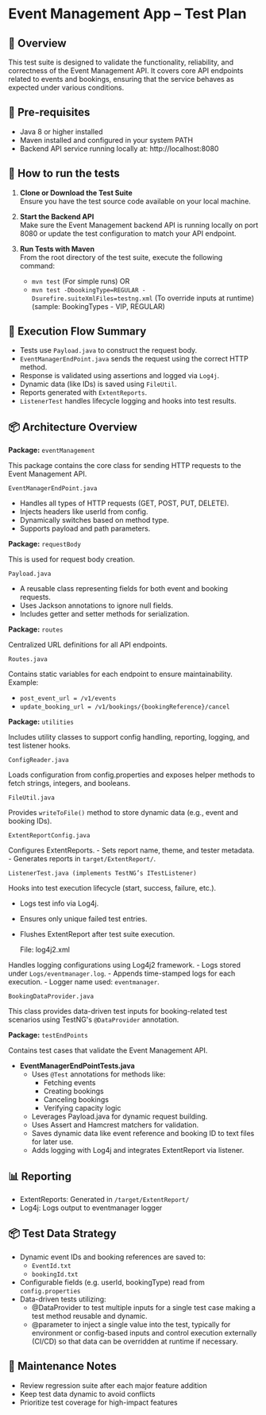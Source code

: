 # Event Management App – Test Plan

## 📌 Overview
This test suite is designed to validate the functionality, reliability, and correctness of the Event Management API. It covers core API endpoints related to events and bookings, ensuring that the service behaves as expected under various conditions.

## 🎯 Pre-requisites
- Java 8 or higher installed
- Maven installed and configured in your system PATH
- Backend API service running locally at: http://localhost:8080 

## 📂 How to run the tests

1. **Clone or Download the Test Suite**  
   Ensure you have the test source code available on your local machine.

2. **Start the Backend API**  
   Make sure the Event Management backend API is running locally on port 8080 or update the test configuration to match your API endpoint.

3. **Run Tests with Maven**  
   From the root directory of the test suite, execute the following command:
    
   - `mvn test` (For simple runs)
   OR
   - `mvn test -DbookingType=REGULAR -Dsurefire.suiteXmlFiles=testng.xml` (To override inputs at runtime) (sample: BookingTypes - VIP, REGULAR)

## 🧪 Execution Flow Summary
  - Tests use `Payload.java` to construct the request body.
  - `EventManagerEndPoint.java` sends the request using the correct HTTP method.
  - Response is validated using assertions and logged via `Log4j`.
  - Dynamic data (like IDs) is saved using `FileUtil`.
  - Reports generated with `ExtentReports`.
  - `ListenerTest` handles lifecycle logging and hooks into test results.
   
## 📦 Architecture Overview

**Package:** `eventManagement`

This package contains the core class for sending HTTP requests to the Event Management API.

    EventManagerEndPoint.java

  - Handles all types of HTTP requests (GET, POST, PUT, DELETE).
  - Injects headers like userId from config.
  - Dynamically switches based on method type.
  - Supports payload and path parameters.

**Package:** `requestBody`

This is used for request body creation.

    Payload.java

  - A reusable class representing fields for both event and booking requests.
  - Uses Jackson annotations to ignore null fields.
  - Includes getter and setter methods for serialization.

**Package:** `routes`

Centralized URL definitions for all API endpoints.

    Routes.java

  Contains static variables for each endpoint to ensure maintainability.
  Example:
  - `post_event_url = /v1/events`
  - `update_booking_url = /v1/bookings/{bookingReference}/cancel`
  
**Package:** `utilities`

Includes utility classes to support config handling, reporting, logging, and test listener hooks.

    ConfigReader.java

  Loads configuration from config.properties and exposes helper methods to fetch strings, integers, and booleans.

    
    FileUtil.java
    
  Provides `writeToFile()` method to store dynamic data (e.g., event and booking IDs).

    
    ExtentReportConfig.java

  Configures ExtentReports.
    - Sets report name, theme, and tester metadata.
    - Generates reports in `target/ExtentReport/`.

    
    ListenerTest.java (implements TestNG’s ITestListener)

  Hooks into test execution lifecycle (start, success, failure, etc.).
  - Logs test info via Log4j.
  - Ensures only unique failed test entries.
  - Flushes ExtentReport after test suite execution.


    File: log4j2.xml

  Handles logging configurations using Log4j2 framework.
    - Logs stored under `Logs/eventmanager.log`.
    - Appends time-stamped logs for each execution.
    - Logger name used: `eventmanager`.
    
    
    BookingDataProvider.java

  This class provides data-driven test inputs for booking-related test scenarios using TestNG's `@DataProvider` annotation.
  


**Package:** `testEndPoints`

Contains test cases that validate the Event Management API.

- **EventManagerEndPointTests.java**
  - Uses `@Test` annotations for methods like:
    - Fetching events
    - Creating bookings
    - Canceling bookings
    - Verifying capacity logic
  - Leverages Payload.java for dynamic request building.
  - Uses Assert and Hamcrest matchers for validation.
  - Saves dynamic data like event reference and booking ID to text files for later use.
  - Adds logging with Log4j and integrates ExtentReport via listener.

## 📊 Reporting
- ExtentReports: Generated in `/target/ExtentReport/`  
- Log4j: Logs output to eventmanager logger  

## 📦 Test Data Strategy
- Dynamic event IDs and booking references are saved to:  
  - `EventId.txt`  
  - `bookingId.txt`  
- Configurable fields (e.g. userId, bookingType) read from `config.properties`
- Data-driven tests utilizing:
   - @DataProvider to test multiple inputs for a single test case making a test method reusable and dynamic.
   - @parameter to inject a single value into the test, typically for environment or config-based inputs and control execution externally (CI/CD) so that data can be overridden at runtime if necessary.  

## 🧹 Maintenance Notes
- Review regression suite after each major feature addition  
- Keep test data dynamic to avoid conflicts  
- Prioritize test coverage for high-impact features  

